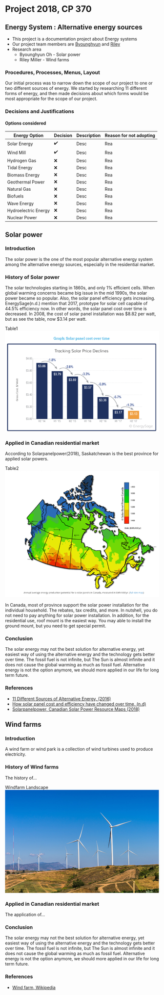 # Project 2018, CP 370
## Energy System : Alternative energy sources
- This project is a documentation project about Energy systems
- Our project team members are [Byounghyun](https://github.com/ByounghyunOh) and [Riley](https://github.com/R-Y-M-R)
- Research area
  - Byounghyun Oh - Solar power
  - Riley Miller - Wind farms
  
### Procedures, Processes, Menus, Layout
Our initial process was to narrow down the scope of our project to one or two different sources of energy. 
We started by researching 11 different forms of energy, and then made decisions about which forms would be most appropriate for the scope of our project.


### Decisions and Justifications
#### Options considered
|Energy Option|Decision|Description|Reason for not adopting|
|---|---|---|---|
|Solar Energy|:heavy_check_mark:|Desc|Rea|
|Wind Mill|:heavy_check_mark:|Desc|Rea|
|Hydrogen Gas|:x:|Desc|Rea|
|Tidal Energy|:x:|Desc|Rea|
|Biomass Energy|:x:|Desc|Rea|
|Geothermal Power|:x:|Desc|Rea|
|Natural Gas|:x:|Desc|Rea|
|Biofuels|:x:|Desc|Rea|
|Wave Energy|:x:|Desc|Rea|
|Hydroelectric Energy|:x:|Desc|Rea|
|Nuclear Power|:x:|Desc|Rea|

## Solar power
### Introduction
The solar power is the one of the most popular alternative energy system among the alternative energy sources, especially in the residential market.

### History of Solar power
The solar technologies starting in 1860s, and only 1% efficient cells. When global warming concerns became big issue in the mid 1990s, the solar power became so popular. Also, the solar panel efficiency gets increasing. EnergySage(n.d.) mention that 2017, prototype for solar cell capable of 44.5% efficiency now. In other words, the solar panel cost over time is decreased. In 2008, the cost of solar panel installation was $8.82 per watt, but as see the table, now $3.14 per watt.

Table1
![Table01](images/table01.png?raw=true "Table 1")

### Applied in Canadian residential market
According to Solarpanelpower(2018), Saskatchewan is the best province for applied solar powers.

Table2
![Table02](images/table02.png?raw=true "Table 2")

In Canada, most of province support the solar power installation for the individual household. The rebates, tax credits, and more. In nutshell, you do not need to pay anything for solar power installation.
In addition, for the residential use, roof mount is the easiest way. You may able to install the ground mount, but you need to get special permit.

### Conclusion
The solar energy may not the best solution for alternative energy, yet easiest way of using the alternative energy and the technology gets better over time. The fossil fuel is not infinite, but The Sun is almost infinite and it does not cause the global warming as much as fossil fuel. 
Alternative energy is not the option anymore, we should more applied in our life for long term future.

### References
- [11 Different Sources of Alternative Energy, (2016)](https://www.renewableresourcescoalition.org/alternative-energy-sources/)
- [How solar panel cost and efficiency have changed over time, (n.d)](https://news.energysage.com/solar-panel-efficiency-cost-over-time/)
- [Solarpanelpower, Canadian Solar Power Resource Maps (2018)](https://solarpanelpower.ca/solar-power-maps-canada/)

## Wind farms
### Introduction
A wind farm or wind park is a collection of wind turbines used to produce electricity.

### History of Wind farms
The history of...

Windfarm Landscape
![Table01](images/wf_landscape1.jpg?raw=true "Windfarm Landscape")

### Applied in Canadian residential market
The application of...


### Conclusion
The solar energy may not the best solution for alternative energy, yet easiest way of using the alternative energy and the technology gets better over time. The fossil fuel is not infinite, but The Sun is almost infinite and it does not cause the global warming as much as fossil fuel. 
Alternative energy is not the option anymore, we should more applied in our life for long term future.

### References
- [Wind farm, Wikipedia](https://en.wikipedia.org/wiki/Wind_farm)
